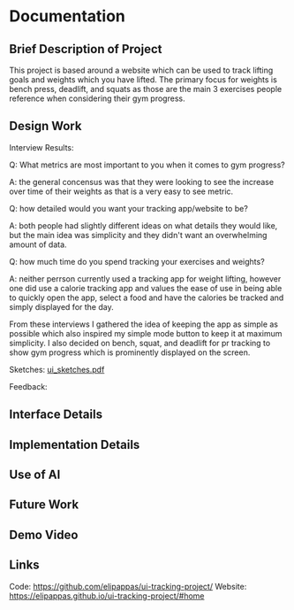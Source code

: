 # Documentation
## Brief Description of Project
This project is based around a website which can be used to track lifting goals and weights which you have lifted. The primary focus for weights is bench press, deadlift, and squats as those are the main 3 exercises people reference when considering their gym progress.

## Design Work
Interview Results:

Q: What metrics are most important to you when it comes to gym progress?

A: the general concensus was that they were looking to see the increase over time of their weights as that is a very easy to see metric.

Q: how detailed would you want your tracking app/website to be?

A: both people had slightly different ideas on what details they would like, but the main idea was simplicity and they didn't want an 
overwhelming amount of data.

Q: how much time do you spend tracking your exercises and weights?

A: neither perrson currently used a tracking app for weight lifting, however one did use a calorie tracking app and values the ease of use in being able to quickly open the app, select a food and have the calories be tracked and simply displayed for the day.

From these interviews I gathered the idea of keeping the app as simple as possible which also inspired my simple mode button to keep it at maximum simplicity. I also decided on bench, squat, and deadlift for pr tracking to show gym progress which is prominently displayed on the screen.

Sketches:
[ui_sketches.pdf](https://github.com/user-attachments/files/22473404/ui_sketches.pdf)

Feedback:


## Interface Details

## Implementation Details

## Use of AI

## Future Work

## Demo Video

## Links
Code: https://github.com/elipappas/ui-tracking-project/
Website: https://elipappas.github.io/ui-tracking-project/#home
